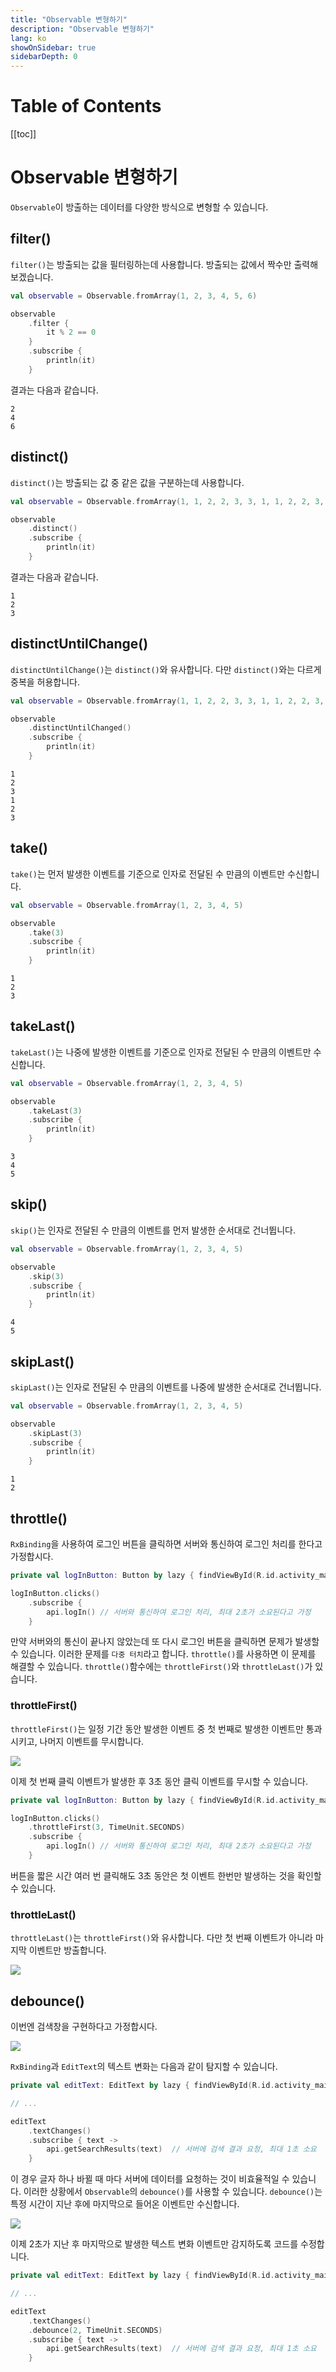 ```yaml
---
title: "Observable 변형하기"
description: "Observable 변형하기"
lang: ko
showOnSidebar: true
sidebarDepth: 0
---
```


# Table of Contents

[[toc]]

# Observable 변형하기
`Observable`이 방출하는 데이터를 다양한 방식으로 변형할 수 있습니다.

## filter()
`filter()`는 방출되는 값을 필터링하는데 사용합니다. 방출되는 값에서 짝수만 출력해보겠습니다.
``` kotlin
val observable = Observable.fromArray(1, 2, 3, 4, 5, 6)

observable
    .filter {
        it % 2 == 0
    }
    .subscribe {
        println(it)
    }
```
결과는 다음과 같습니다.
```
2
4
6
```

## distinct()
`distinct()`는 방출되는 값 중 같은 값을 구분하는데 사용합니다.
``` kotlin
val observable = Observable.fromArray(1, 1, 2, 2, 3, 3, 1, 1, 2, 2, 3, 3)

observable
    .distinct()
    .subscribe {
        println(it)
    }
```
결과는 다음과 같습니다.
```
1
2
3
```

## distinctUntilChange()
`distinctUntilChange()`는 `distinct()`와 유사합니다. 다만 `distinct()`와는 다르게 중복을 허용합니다.
``` kotlin
val observable = Observable.fromArray(1, 1, 2, 2, 3, 3, 1, 1, 2, 2, 3, 3)

observable
    .distinctUntilChanged()
    .subscribe {
        println(it)
    }
```
```
1
2
3
1
2
3
```

## take()
`take()`는 먼저 발생한 이벤트를 기준으로 인자로 전달된 수 만큼의 이벤트만 수신합니다.
``` kotlin
val observable = Observable.fromArray(1, 2, 3, 4, 5)

observable
    .take(3)
    .subscribe {
        println(it)
    }
```
```
1
2
3
```

## takeLast()
`takeLast()`는 나중에 발생한 이벤트를 기준으로 인자로 전달된 수 만큼의 이벤트만 수신합니다.
``` kotlin
val observable = Observable.fromArray(1, 2, 3, 4, 5)

observable
    .takeLast(3)
    .subscribe {
        println(it)
    }
```
```
3
4
5
```

## skip()
`skip()`는 인자로 전달된 수 만큼의 이벤트를 먼저 발생한 순서대로 건너뜁니다.
``` kotlin
val observable = Observable.fromArray(1, 2, 3, 4, 5)

observable
    .skip(3)
    .subscribe {
        println(it)
    }
```
```
4
5
```

## skipLast()
`skipLast()`는 인자로 전달된 수 만큼의 이벤트를 나중에 발생한 순서대로 건너뜁니다.
``` kotlin
val observable = Observable.fromArray(1, 2, 3, 4, 5)

observable
    .skipLast(3)
    .subscribe {
        println(it)
    }
```
```
1
2
```

## throttle()
`RxBinding`을 사용하여 로그인 버튼을 클릭하면 서버와 통신하여 로그인 처리를 한다고 가정합시다.
``` kotlin
private val logInButton: Button by lazy { findViewById(R.id.activity_main_button) }

logInButton.clicks()
    .subscribe {
        api.logIn() // 서버와 통신하여 로그인 처리, 최대 2초가 소요된다고 가정
    }
```
만약 서버와의 통신이 끝나지 않았는데 또 다시 로그인 버튼을 클릭하면 문제가 발생할 수 있습니다. 이러한 문제를 `다중 터치`라고 합니다. `throttle()`를 사용하면 이 문제를 해결할 수 있습니다. `throttle()`함수에는 `throttleFirst()`와 `throttleLast()`가 있습니다.
### throttleFirst()
`throttleFirst()`는 일정 기간 동안 발생한 이벤트 중 첫 번째로 발생한 이벤트만 통과시키고, 나머지 이벤트를 무시합니다.

![](./20200105_transform_observable/1.png)

이제 첫 번째 클릭 이벤트가 발생한 후 3초 동안 클릭 이벤트를 무시할 수 있습니다.
``` kotlin
private val logInButton: Button by lazy { findViewById(R.id.activity_main_button) }

logInButton.clicks()
    .throttleFirst(3, TimeUnit.SECONDS)
    .subscribe {
        api.logIn() // 서버와 통신하여 로그인 처리, 최대 2초가 소요된다고 가정
    }
```
버튼을 짧은 시간 여러 번 클릭해도 3초 동안은 첫 이벤트 한번만 발생하는 것을 확인할 수 있습니다.

### throttleLast()
`throttleLast()`는 `throttleFirst()`와 유사합니다. 다만 첫 번째 이벤트가 아니라 마지막 이벤트만 방출합니다.

![](./20200105_transform_observable/2.png)

## debounce()
이번엔 검색창을 구현하다고 가정합시다.

![](./20200105_transform_observable/3.png)

`RxBinding`과 `EditText`의 텍스트 변화는 다음과 같이 탐지할 수 있습니다.
``` kotlin
private val editText: EditText by lazy { findViewById(R.id.activity_main_editText) }

// ...

editText
    .textChanges()
    .subscribe { text ->
        api.getSearchResults(text)  // 서버에 검색 결과 요청, 최대 1초 소요
    }
```
이 경우 글자 하나 바뀔 때 마다 서버에 데이터를 요청하는 것이 비효율적일 수 있습니다. 이러한 상황에서 `Observable`의 `debounce()`를 사용할 수 있습니다. `debounce()`는 특정 시간이 지난 후에 마지막으로 들어온 이벤트만 수신합니다.

![](./20200105_transform_observable/4.gif)

이제 2초가 지난 후 마지막으로 발생한 텍스트 변화 이벤트만 감지하도록 코드를 수정합니다.
``` kotlin
private val editText: EditText by lazy { findViewById(R.id.activity_main_editText) }

// ...

editText
    .textChanges()
    .debounce(2, TimeUnit.SECONDS)
    .subscribe { text ->
        api.getSearchResults(text)  // 서버에 검색 결과 요청, 최대 1초 소요
    }
```